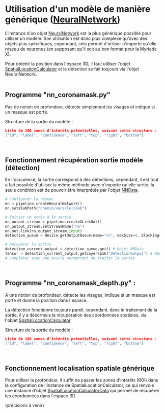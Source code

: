 # Utilisation d'un modèle de manière générique ([NeuralNetwork](https://docs.luxonis.com/projects/api/en/latest/references/python/#depthai.NeuralNetwork))

L'instance d'un objet [NeuralNetwork](https://docs.luxonis.com/projects/api/en/latest/references/python/#depthai.NeuralNetwork) est la plus générique possible pour utiliser un modèle. Son utilisation est donc plus complexe qu'avec des objets plus spécifiques, cependant, cela permet d'utiliser n'importe qu'elle réseau de neurones (en supposant qu'il soit au bon format pour la Myriade X).

Pour obtenir la position dans l'espace 3D, il faut utiliser l'objet [SpatialLocationCalculator](https://docs.luxonis.com/projects/api/en/latest/references/python/#depthai.SpatialLocationCalculator) et la détection se fait toujours via l'objet NeuralNetwork.
<br><br>


## Programme "nn_coronamask.py"
Pas de notion de profondeur, détecte simplement les visages et indique si un masque est porté.

Structure de la sortie du modèle :
```json
Liste de 100 zones d'intérêts potentielles, suivant cette structure :
["id", "label", "confidence", "left", "top", "right", "bottom"]
```
<br>


## Fonctionnement récupération sortie modèle (détection)
En l'occurence, la sortie correspond à des détections, cependant, il est tout a fait possible d'utiliser la même méthode avec n'importe qu'elle sortie, la seule condition est de pouvoir être interprétée par l'objet [NNData](https://docs.luxonis.com/projects/api/en/latest/references/python/#depthai.NNData).

```py
# Configurer le réseau
nn = pipeline.createNeuralNetwork()
nn.setBlobPath("chemin/vers/le.blob")

# Initier un accès à la sortie
nn_output_stream = pipeline.createXLinkOut()
nn_output_stream.setStreamName("nn")
nn.out.link(nn_output_stream.input)
detection_queue = device.getOutputQueue(name="nn", maxSize=4, blocking=False)

# Récupérer la sortie
detection_current_output = detection_queue.get() # Objet NNData
tensor = detection_current_output.getLayerFp16("DetectionOutput") # Récupère la couche "DetectionOutput"
# Compléter avec une boucle permettant de traiter la sortie
```
<br>


## Programme "nn_coronamask_depth.py" : 
A une notion de profondeur, détecte les visages, indique si un masque est porté et donne la position dans l'espace.


La détection fonctionne toujours pareil, cependant, dans le traitement de la sortie, il y a désormais la récupération des coordonnées spatiales, via l'objet [SpatialLocationCalculator](https://docs.luxonis.com/projects/api/en/latest/references/python/#depthai.SpatialLocationCalculator).

Structure de la sortie du modèle :
```json
Liste de 100 zones d'intérêts potentielles, suivant cette structure :
["id", "label", "confidence", "left", "top", "right", "bottom"]
```
<br>


## Fonctionnement localisation spatiale générique

Pour utiliser la profondeur, il suffit de passer les zones d'intérêts (ROI) dans la configuration de l'instance de SpatialLocationCalculator, ce qui renvoie une instance d'objet [SpatialLocationCalculatorData](https://docs.luxonis.com/projects/api/en/latest/references/python/#depthai.SpatialLocationCalculatorData) qui permet de récupérer les coordonnées dans l'espace 3D.

(précisions à venir)